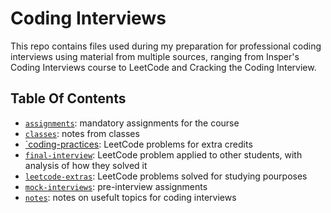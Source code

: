 # Coding Interviews

This repo contains files used during my preparation for professional coding interviews using material from multiple sources, ranging from Insper's Coding Interviews course to LeetCode and Cracking the Coding Interview.

## Table Of Contents

- [`assignments`](https://github.com/gabrielonishi/coding-interviews/tree/main/assignments): mandatory assignments for the course
- [`classes`](https://github.com/gabrielonishi/coding-interviews/tree/main/classes): notes from classes
- [`coding-practices](https://github.com/gabrielonishi/coding-interviews/tree/main/coding-practices): LeetCode problems for extra credits
- [`final-interview`](https://github.com/gabrielonishi/coding-interviews/tree/main/final-interview): LeetCode problem applied to other students, with analysis of how they solved it
- [`leetcode-extras`](https://github.com/gabrielonishi/coding-interviews/tree/main/leetcode-extras): LeetCode problems solved for studying pourposes
- [`mock-interviews`](https://github.com/gabrielonishi/coding-interviews/tree/main/mock-interviews): pre-interview assignments
- [`notes`](https://github.com/gabrielonishi/coding-interviews/tree/main/notes): notes on usefult topics for coding interviews
